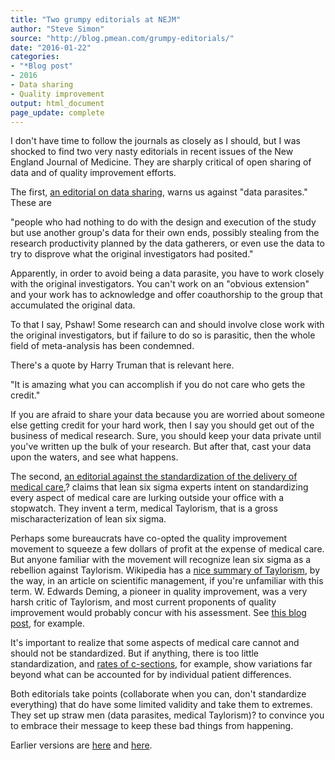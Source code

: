 ```yaml
---
title: "Two grumpy editorials at NEJM"
author: "Steve Simon"
source: "http://blog.pmean.com/grumpy-editorials/"
date: "2016-01-22"
categories:
- "*Blog post"
- 2016
- Data sharing
- Quality improvement
output: html_document
page_update: complete
---
```


I don't have time to follow the journals as closely as I should, but I was shocked to find two very nasty editorials in recent issues of the New England Journal of Medicine. They are sharply critical of open sharing of data and of quality improvement efforts.

<!---More--->

The first, [an editorial on data sharing](http://www.nejm.org/doi/full/10.1056/NEJMe1516564#t=article), warns us against "data parasites." These are

"people who had nothing to do with the design and execution of the study but use another group's data for their own ends, possibly stealing from the research productivity planned by the data gatherers, or even use the data to try to disprove what the original investigators had posited."

Apparently, in order to avoid being a data parasite, you have to work closely with the original investigators. You can't work on an "obvious extension" and your work has to acknowledge and offer coauthorship to the group that accumulated the original data.

To that I say, Pshaw! Some research can and should involve close work with the original investigators, but if failure to do so is parasitic, then the whole field of meta-analysis has been condemned.

There's a quote by Harry Truman that is relevant here.

"It is amazing what you can accomplish if you do not care who gets the credit."

If you are afraid to share your data because you are worried about someone else getting credit for your hard work, then I say you should get out of the business of medical research. Sure, you should keep your data private until you've written up the bulk of your research. But after that, cast your data upon the waters, and see what happens.

The second, [an editorial against the standardization of the delivery of medical care](http://www.nejm.org/doi/full/10.1056/NEJMp1512402#t=article),? claims that lean six sigma experts intent on standardizing every aspect of medical care are lurking outside your office with a stopwatch. They invent a term, medical Taylorism, that is a gross mischaracterization of lean six sigma.

Perhaps some bureaucrats have co-opted the quality improvement movement to squeeze a few dollars of profit at the expense of medical care. But anyone familiar with the movement will recognize lean six sigma as a rebellion against Taylorism. Wikipedia has a [nice summary of Taylorism](https://en.wikipedia.org/wiki/Scientific_management), by the way, in an article on scientific management, if you're unfamiliar with this term. W. Edwards Deming, a pioneer in quality improvement, was a very harsh critic of Taylorism, and most current proponents of quality improvement would probably concur with his assessment. See [this blog post](http://www.kilkku.com/blog/2013/07/the-difference-between-lean-and-taylorism/), for example.

It's important to realize that some aspects of medical care cannot and should not be standardized. But if anything, there is too little standardization, and [rates of c-sections](http://www.ncbi.nlm.nih.gov/pubmed/23459732), for example, show variations far beyond what can be accounted for by individual patient differences.

Both editorials take points (collaborate when you can, don't standardize everything) that do have some limited validity and take them to extremes. They set up straw men (data parasites, medical Taylorism)? to convince you to embrace their message to keep these bad things from happening.

 
Earlier versions are [here][sim1] and [here][sim2].
 
[sim1]: http://blog.pmean.com/grumpy-editorials/
[sim2]: http://new.pmean.com/grumpy-editorials/
 
